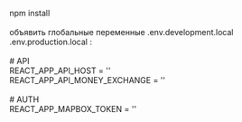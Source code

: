npm install
<br><br>
объявить глобальные переменные .env.development.local .env.production.local :<br><br>
\# API<br>
REACT_APP_API_HOST = ''<br>
REACT_APP_API_MONEY_EXCHANGE = ''<br><br>
\# AUTH<br>
REACT_APP_MAPBOX_TOKEN = ''